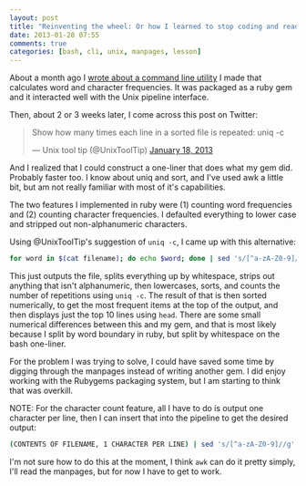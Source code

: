```yaml
---
layout: post
title: "Reinventing the wheel: Or how I learned to stop coding and read the manpages"
date: 2013-01-28 07:55
comments: true
categories: [bash, cli, unix, manpages, lesson]
---
```


About a month ago I [wrote about a command line utility](/blog/2012/12/30/building-command-line-utilities-in-ruby-that-play-well-with-the-rest-of-the-unix-utilities/) I made that calculates word and character frequencies. It was packaged as a ruby gem and it interacted well with the Unix pipeline interface.

Then, about 2 or 3 weeks later, I come across this post on Twitter:

<blockquote class="twitter-tweet"><p>Show how many times each line in a sorted file is repeated: uniq -c</p>&mdash; Unix tool tip (@UnixToolTip) <a href="https://twitter.com/UnixToolTip/status/292295351518498816">January 18, 2013</a></blockquote>
<script async src="//platform.twitter.com/widgets.js" charset="utf-8"></script>

And I realized that I could construct a one-liner that does what my gem did. Probably faster too. I know about uniq and sort, and I've used awk a little bit, but am not really familiar with most of it's capabilities.

The two features I implemented in ruby were (1) counting word frequencies and (2) counting character frequencies. I defaulted everything to lower case and stripped out non-alphanumeric characters.

Using @UnixToolTip's suggestion of `uniq -c`, I came up with this alternative: 

``` bash
for word in $(cat filename); do echo $word; done | sed 's/[^a-zA-Z0-9]//g' | tr '[A-Z]' '[a-z]' | sort | uniq -c | sort -nr | head
```

This just outputs the file, splits everything up by whitespace, strips out anything that isn't alphanumeric, then lowercases, sorts, and counts the number of repetitions using `uniq -c`. The result of that is then sorted numerically, to get the most frequent items at the top of the output, and then displays just the top 10 lines using `head`. There are some small numerical differences between this and my gem, and that is most likely because I split by word boundary in ruby, but split by whitespace on the bash one-liner.

For the problem I was trying to solve, I could have saved some time by digging through the manpages instead of writing another gem. I did enjoy working with the Rubygems packaging system, but I am starting to think that was overkill.

NOTE: For the character count feature, all I have to do is output one character per line, then I can insert that into the pipeline to get the desired output: 

``` bash
(CONTENTS OF FILENAME, 1 CHARACTER PER LINE) | sed 's/[^a-zA-Z0-9]//g' | tr '[A-Z]' '[a-z]' | sort | uniq -c | sort -nr | head
```

I'm not sure how to do this at the moment, I think `awk` can do it pretty simply, I'll read the manpages, but for now I have to get to work.

